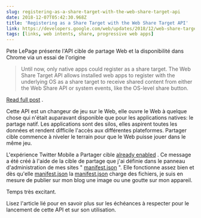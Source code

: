 ```yaml
---
slug: registering-as-a-share-target-with-the-web-share-target-api
date: 2018-12-07T05:42:30.968Z
title: 'Registering as a Share Target with the Web Share Target API'
link: https://developers.google.com/web/updates/2018/12/web-share-target?utm_source=feed&utm_medium=feed&utm_campaign=updates_feed
tags: [links, web intents, share, progressive web apps]
---
```

Pete LePage présente l&#39;API cible de partage Web et la disponibilité dans Chrome via un essai de l&#39;origine

> Until now, only native apps could register as a share target. The Web Share Target API allows installed web apps to register with the underlying OS as a share target to receive shared content from either the Web Share API or system events, like the OS-level share button.

[Read full post](https://developers.google.com/web/updates/2018/12/web-share-target?utm_source=feed&utm_medium=feed&utm_campaign=updates_feed) .

Cette API est un changeur de jeu sur le Web, elle ouvre le Web à quelque chose qui n&#39;était auparavant disponible que pour les applications natives: le partage natif. Les applications sont des silos, elles aspirent toutes les données et rendent difficile l&#39;accès aux différentes plateformes. Partager cible commence à niveler le terrain pour que le Web puisse jouer dans le même jeu.

L&#39;expérience Twitter Mobile a Partager cible [already enabled](https://mobile.twitter.com/manifest.json) . Ce message a été créé à l&#39;aide de la cible de partage que j&#39;ai définie dans le panneau d&#39;administration de mes sites &quot; [manifest.json](https://paul.kinlan.me/share/share-manifest.json) &quot;. Elle fonctionne assez bien et dès qu&#39;elle [manifest.json](https://paul.kinlan.me/share/share-manifest.json) la [manifest.json](https://paul.kinlan.me/share/share-manifest.json) charge des fichiers, je suis en mesure de publier sur mon blog une image ou une goutte sur mon appareil.

Temps très excitant.

Lisez l&#39;article lié pour en savoir plus sur les échéances à respecter pour le lancement de cette API et sur son utilisation.

